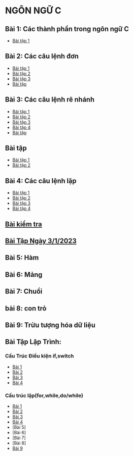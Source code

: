 # NGÔN NGỮ C
## Bài 1: Các thành phần trong ngôn ngữ C
- [Bài tập 1](https://www.jdoodle.com/iembed/v0/B63)
## Bài 2: Các câu lệnh đơn 
- [Bài tập 1](https://www.jdoodle.com/iembed/v0/B6d)
- [Bài tập 2](https://www.jdoodle.com/iembed/v0/B6F)
- [Bài tập 3](https://www.jdoodle.com/iembed/v0/B6D)
- [Bài tập](https://www.jdoodle.com/embed/v0/5HFG)
## Bài 3: Các câu lệnh rẽ nhánh 
- [Bài tập 1](https://www.jdoodle.com/iembed/v0/B8b)
- [Bài tập 2](https://www.jdoodle.com/iembed/v0/B8d)
- [Bài tập 3](https://www.jdoodle.com/iembed/v0/B8j)
- [Bài tập 4](https://www.jdoodle.com/iembed/v0/B8v)
- [Bài tập](https://www.jdoodle.com/embed/v0/5AwF)
## Bài tập
- [Bài tập 1](https://www.jdoodle.com/iembed/v0/Bx5)
- [Bài tập 2](https://www.jdoodle.com/iembed/v0/Bx6)
## Bài 4: Các câu lệnh lặp
- [Bài tập 1](https://www.jdoodle.com/iembed/v0/Bx7)
- [Bài tập 2](https://www.jdoodle.com/embed/v0/5FU5)
- [Bài tập 3](https://www.jdoodle.com/embed/v0/5HDD)
- [Bài tập 4](https://www.jdoodle.com/embed/v0/5HFE)
## [Bài  kiểm tra](https://www.jdoodle.com/iembed/v0/BAM)
## [Bài Tập Ngày 3/1/2023](https://www.jdoodle.com/embed/v0/5HDX)
## Bài 5: Hàm
## Bài 6: Mảng 
## Bài 7: Chuổi
## bài 8: con trỏ
## Bài 9: Trừu tượng hóa dữ liệu 
## Bài Tập Lập Trình:
### Cấu Trúc Điều kiện if,switch
- [Bài 1](https://www.jdoodle.com/embed/v0/5HFN)
- [Bài 2](https://www.jdoodle.com/embed/v0/5HFR)
- [Bài 3](https://www.jdoodle.com/iembed/v0/BAO)
- [Bài 4](https://www.jdoodle.com/embed/v0/5HFV)
### Cấu trúc lặp(for,while,do/while)
- [Bài 1](https://www.jdoodle.com/embed/v0/5HHu)
- [Bài 2](https://www.jdoodle.com/embed/v0/5FZJ)
- [Bài 3](https://www.jdoodle.com/embed/v0/5FZM)
- [Bài 4](https://www.jdoodle.com/embed/v0/5HHG)
- [Bài 5]
- [Bài 6]
- [Bài 7]
- [Bài 8]
- [Bài 9](https://www.jdoodle.com/embed/v0/5HHJ)
